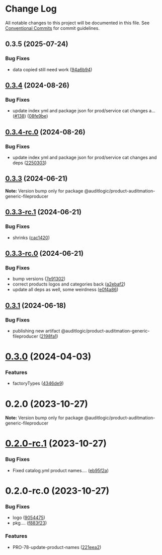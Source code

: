 # Change Log

All notable changes to this project will be documented in this file.
See [Conventional Commits](https://conventionalcommits.org) for commit guidelines.

## 0.3.5 (2025-07-24)


### Bug Fixes

* data copied still need work ([94a6b94](https://github.com/zerobias-org/product/commit/94a6b942fb0516367548599d739529536132755a))





## [0.3.4](https://github.com/auditlogic/product/compare/@auditlogic/product-auditmation-generic-fileproducer@0.3.3...@auditlogic/product-auditmation-generic-fileproducer@0.3.4) (2024-08-26)


### Bug Fixes

* update index yml and package json for prod/service cat changes a… ([#138](https://github.com/auditlogic/product/issues/138)) ([08fe9be](https://github.com/auditlogic/product/commit/08fe9beb1c8457462a19bc69caa02e6212d97e1a))





## [0.3.4-rc.0](https://github.com/auditlogic/product/compare/@auditlogic/product-auditmation-generic-fileproducer@0.3.3...@auditlogic/product-auditmation-generic-fileproducer@0.3.4-rc.0) (2024-08-26)


### Bug Fixes

* update index yml and package json for prod/service cat changes and deps ([2250303](https://github.com/auditlogic/product/commit/225030363a363608240135b7ebed386b28f01e4b))





## [0.3.3](https://github.com/auditlogic/product/compare/@auditlogic/product-auditmation-generic-fileproducer@0.3.3-rc.1...@auditlogic/product-auditmation-generic-fileproducer@0.3.3) (2024-06-21)

**Note:** Version bump only for package @auditlogic/product-auditmation-generic-fileproducer





## [0.3.3-rc.1](https://github.com/auditlogic/product/compare/@auditlogic/product-auditmation-generic-fileproducer@0.3.3-rc.0...@auditlogic/product-auditmation-generic-fileproducer@0.3.3-rc.1) (2024-06-21)


### Bug Fixes

* shrinks ([cac1420](https://github.com/auditlogic/product/commit/cac14200fefcd8183ab69fe89a47bd3f70f563e9))





## [0.3.3-rc.0](https://github.com/auditlogic/product/compare/@auditlogic/product-auditmation-generic-fileproducer@0.3.1...@auditlogic/product-auditmation-generic-fileproducer@0.3.3-rc.0) (2024-06-21)


### Bug Fixes

* bump versions ([7e91302](https://github.com/auditlogic/product/commit/7e913023b8b312150ed7762c32fbbe616be71de5))
* correct products logos and categories back ([a2ebaf2](https://github.com/auditlogic/product/commit/a2ebaf2efe8e232e6ff22c774c456048771f9469))
* update all deps as well, some weirdness ([e0f4a86](https://github.com/auditlogic/product/commit/e0f4a864714e2d3de6bbf3da014d5312fe53be2f))





## [0.3.1](https://github.com/auditlogic/product/compare/@auditlogic/product-auditmation-generic-fileproducer@0.3.0...@auditlogic/product-auditmation-generic-fileproducer@0.3.1) (2024-06-18)


### Bug Fixes

* publishing new artifact @auditlogic/product-auditmation-generic-fileproducer ([2198fa1](https://github.com/auditlogic/product/commit/2198fa12fa291749af47f1dd3c09ee2b45b407fa))





# [0.3.0](https://github.com/auditlogic/product/compare/@auditlogic/product-auditmation-generic-fileproducer@0.2.0...@auditlogic/product-auditmation-generic-fileproducer@0.3.0) (2024-04-03)


### Features

* factoryTypes ([4346de9](https://github.com/auditlogic/product/commit/4346de92693aee892fccf725338ffc7b80ab182b))





# 0.2.0 (2023-10-27)

**Note:** Version bump only for package @auditlogic/product-auditmation-generic-fileproducer





# [0.2.0-rc.1](https://github.com/auditlogic/product/compare/@auditlogic/product-auditmation-generic-fileproducer@0.2.0-rc.0...@auditlogic/product-auditmation-generic-fileproducer@0.2.0-rc.1) (2023-10-27)


### Bug Fixes

* Fixed catalog.yml product names.... ([eb95f2a](https://github.com/auditlogic/product/commit/eb95f2a7ce9c9e7591bb1816068c358b3afea121))





# 0.2.0-rc.0 (2023-10-27)


### Bug Fixes

* logo ([9054475](https://github.com/auditlogic/product/commit/9054475c25bb2df13761c4fdf9f9ed722362d31c))
* pkg.... ([f883f23](https://github.com/auditlogic/product/commit/f883f23a29bb21f04025f7c85b0c9bee80d5044b))


### Features

* PRO-78-update-product-names ([221eea2](https://github.com/auditlogic/product/commit/221eea226396a21f29cbc5dd225ac8097f085386))

